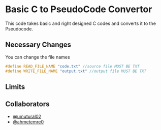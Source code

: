 # Basic C to PseudoCode Convertor

This code takes basic and right designed C codes and converts it to the Pseudocode. 

## Necessary Changes
You can change the file names

```c
#define READ_FILE_NAME "code.txt" //source file MUST BE TXT
#define WRITE_FILE_NAME "output.txt" //output file MUST BE TXT
```
  
## Limits


## Collaborators

- [@umutural02](https://www.github.com/umutural02)
- [@ahmetemre0](https://www.github.com/ahmetemre0)

  
